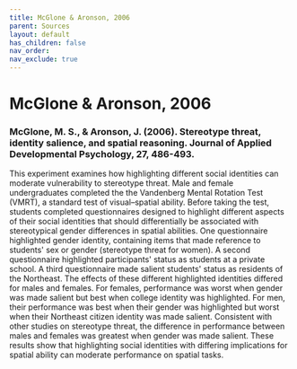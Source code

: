 ```yaml
---
title: McGlone & Aronson, 2006
parent: Sources
layout: default
has_children: false
nav_order: 
nav_exclude: true
---
```


# McGlone & Aronson, 2006

### McGlone, M. S., & Aronson, J. (2006). Stereotype threat, identity salience, and spatial reasoning. Journal of Applied Developmental Psychology, 27, 486-493.

This experiment examines how highlighting different social identities can moderate vulnerability to stereotype threat. Male and female undergraduates completed the the Vandenberg Mental Rotation Test (VMRT), a standard test of visual–spatial ability. Before taking the test, students completed questionnaires designed to highlight different aspects of their social identities that should differentially be associated with stereotypical gender differences in spatial abilities. One questionnaire highlighted gender identity, containing items that made reference to students' sex or gender (stereotype threat for women). A second questionnaire highlighted participants' status as students at a private school. A third questionnaire made salient students' status as residents of the Northeast. The effects of these different highlighted identities differed for males and females. For females, performance was worst when gender was made salient but best when college identity was highlighted. For men, their performance was best when their gender was highlighted but worst when their Northeast citizen identity was made salient. Consistent with other studies on stereotype threat, the difference in performance between males and females was greatest when gender was made salient. These results show that highlighting social identities with differing implications for spatial ability can moderate performance on spatial tasks.
